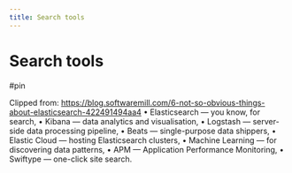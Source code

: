 ```yaml
---
title: Search tools
---
```


# Search tools

#pin

Clipped from: https://blog.softwaremill.com/6-not-so-obvious-things-about-elasticsearch-422491494aa4
	• Elasticsearch — you know, for search,
	• Kibana — data analytics and visualisation,
	• Logstash — server-side data processing pipeline,
	• Beats — single-purpose data shippers,
	• Elastic Cloud — hosting Elasticsearch clusters,
	• Machine Learning — for discovering data patterns,
	• APM — Application Performance Monitoring,
	• Swiftype — one-click site search.
